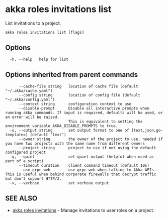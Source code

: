 # akka roles invitations list

List invitations to a project.

```
akka roles invitations list [flags]
```

## Options

```
  -h, --help   help for list
```

## Options inherited from parent commands

```
      --cache-file string   location of cache file (default "~/.akka/cache.yaml")
      --config string       location of config file (default "~/.akka/config.yaml")
      --context string      configuration context to use
      --disable-prompt      Disable all interactive prompts when running akka commands. If input is required, defaults will be used, or an error will be raised.
                            This is equivalent to setting the environment variable AKKA_DISABLE_PROMPTS to true.
  -o, --output string       set output format to one of [text,json,go-template=] (default "text")
      --owner string        the owner of the project to use, needed if you have two projects with the same name from different owners
      --project string      project to use if not using the default configured project
  -q, --quiet               set quiet output (helpful when used as part of a script)
      --timeout duration    client command timeout (default 10s)
      --use-grpc-web        use grpc-web when talking to Akka APIs. This is useful when behind corporate firewalls that decrypt traffic but don't support HTTP/2.
  -v, --verbose             set verbose output
```

## SEE ALSO

* [akka roles invitations](akka_roles_invitations.html)	 - Manage invitations to user roles on a project.
